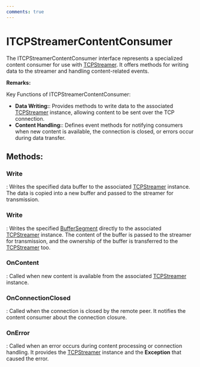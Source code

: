 ```yaml
---
comments: true
---
```

# ITCPStreamerContentConsumer

The ITCPStreamerContentConsumer interface represents a specialized content consumer for use with [TCPStreamer](../Tcp/TCPStreamer.md). It offers methods for writing data to the streamer and handling content-related events. 

**Remarks:**

Key Functions of ITCPStreamerContentConsumer: 

- **Data Writing:**: Provides methods to write data to the associated [TCPStreamer](../Tcp/TCPStreamer.md) instance, allowing content to be sent over the TCP connection. 
- **Content Handling:**: Defines event methods for notifying consumers when new content is available, the connection is closed, or errors occur during data transfer. 




## **Methods**:

### **Write**
: Writes the specified data buffer to the associated [TCPStreamer](../Tcp/TCPStreamer.md) instance. The data is copied into a new buffer and passed to the streamer for transmission. 

### **Write**
: Writes the specified [BufferSegment](../Memory/BufferSegment.md) directly to the associated [TCPStreamer](../Tcp/TCPStreamer.md) instance. The content of the buffer is passed to the streamer for transmission, and the ownership of the buffer is transferred to the [TCPStreamer](../Tcp/TCPStreamer.md) too. 

### **OnContent**
: Called when new content is available from the associated [TCPStreamer](../Tcp/TCPStreamer.md) instance. 

### **OnConnectionClosed**
: Called when the connection is closed by the remote peer. It notifies the content consumer about the connection closure. 

### **OnError**
: Called when an error occurs during content processing or connection handling. It provides the [TCPStreamer](../Tcp/TCPStreamer.md) instance and the **Exception** that caused the error. 